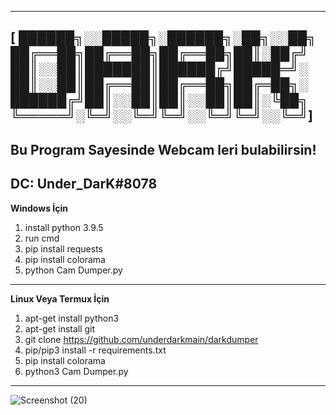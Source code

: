 ---------------------------------------------------------------------------------------------------------------------------------------
**[
██████╗░░█████╗░██████╗░██╗░░██╗
██╔══██╗██╔══██╗██╔══██╗██║░██╔╝
██║░░██║███████║██████╔╝█████═╝░
██║░░██║██╔══██║██╔══██╗██╔═██╗░
██████╔╝██║░░██║██║░░██║██║░╚██╗
╚═════╝░╚═╝░░╚═╝╚═╝░░╚═╝╚═╝░░╚═╝]**
---------------------------------------------------------------------------------------------------------------------------------------

Bu Program Sayesinde Webcam leri bulabilirsin!
---------------------------------------------------------------------------------------------------------------------------------------
DC: Under_DarK#8078
---------------------------------------------------------------------------------------------------------------------------------------

**Windows İçin**

1. install python 3.9.5
2. run cmd
3. pip install requests
4. pip install colorama
5. python Cam Dumper.py


---------------------------------------------------------------------------------------------------------------------------------------

**Linux Veya Termux İçin**

1. apt-get install python3
2. apt-get install git
3. git clone https://github.com/underdarkmain/darkdumper
4. pip/pip3 install -r requirements.txt
5. pip install colorama
6. python3 Cam Dumper.py

---------------------------------------------------------------------------------------------------------------------------------------
![Screenshot (20)](https://user-images.githubusercontent.com/77107767/147401785-5d62aed9-7c33-4032-962d-36643969910b.png)


